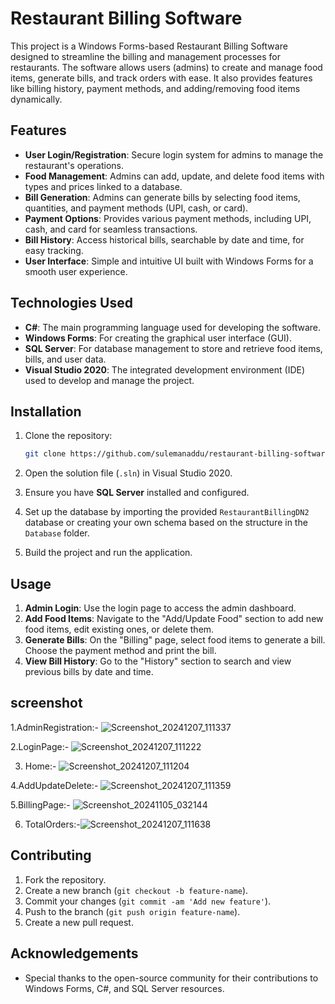 # Restaurant Billing Software

This project is a Windows Forms-based Restaurant Billing Software designed to streamline the billing and management processes for restaurants. The software allows users (admins) to create and manage food items, generate bills, and track orders with ease. It also provides features like billing history, payment methods, and adding/removing food items dynamically.

## Features

- **User Login/Registration**: Secure login system for admins to manage the restaurant's operations.
- **Food Management**: Admins can add, update, and delete food items with types and prices linked to a database.
- **Bill Generation**: Admins can generate bills by selecting food items, quantities, and payment methods (UPI, cash, or card).
- **Payment Options**: Provides various payment methods, including UPI, cash, and card for seamless transactions.
- **Bill History**: Access historical bills, searchable by date and time, for easy tracking.
- **User Interface**: Simple and intuitive UI built with Windows Forms for a smooth user experience.

## Technologies Used

- **C#**: The main programming language used for developing the software.
- **Windows Forms**: For creating the graphical user interface (GUI).
- **SQL Server**: For database management to store and retrieve food items, bills, and user data.
- **Visual Studio 2020**: The integrated development environment (IDE) used to develop and manage the project.

## Installation

1. Clone the repository:
    ```bash
    git clone https://github.com/sulemanaddu/restaurant-billing-software.git
    ```

2. Open the solution file (`.sln`) in Visual Studio 2020.

3. Ensure you have **SQL Server** installed and configured.

4. Set up the database by importing the provided `RestaurantBillingDN2` database or creating your own schema based on the structure in the `Database` folder.

5. Build the project and run the application.

## Usage

1. **Admin Login**: Use the login page to access the admin dashboard.
2. **Add Food Items**: Navigate to the "Add/Update Food" section to add new food items, edit existing ones, or delete them.
3. **Generate Bills**: On the "Billing" page, select food items to generate a bill. Choose the payment method and print the bill.
4. **View Bill History**: Go to the "History" section to search and view previous bills by date and time.

## screenshot 

1.AdminRegistration:- ![Screenshot_20241207_111337](https://github.com/user-attachments/assets/dd67657f-e288-42d4-8438-16919b7df020)
 
2.LoginPage:- ![Screenshot_20241207_111222](https://github.com/user-attachments/assets/7c663067-822b-4edc-aad2-98aab9cdf4fe)

3. Home:- ![Screenshot_20241207_111204](https://github.com/user-attachments/assets/7bd316db-3acb-4d57-a74e-fe969a03a663)
   
4.AddUpdateDelete:- ![Screenshot_20241207_111359](https://github.com/user-attachments/assets/6c3320b9-901f-461a-a61a-f7ab00c31e8c)

5.BillingPage:- ![Screenshot_20241105_032144](https://github.com/user-attachments/assets/4c64a218-0ce8-40f0-8315-64dafc3ed2dc)

6. TotalOrders:-![Screenshot_20241207_111638](https://github.com/user-attachments/assets/17592ead-589c-4553-b25c-bf9139fd8362)



## Contributing

1. Fork the repository.
2. Create a new branch (`git checkout -b feature-name`).
3. Commit your changes (`git commit -am 'Add new feature'`).
4. Push to the branch (`git push origin feature-name`).
5. Create a new pull request.


## Acknowledgements

- Special thanks to the open-source community for their contributions to Windows Forms, C#, and SQL Server resources.

